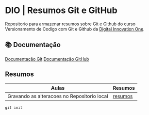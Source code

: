 # DIO | Resumos Git e GitHub

Repositorio para armazenar resumos sobre Git e Github do curso Versionamento de Codigo com Git e Github da [Digital Innovation One](https://www.dio.me/).

## 📚 Documentação
    
[Documentação Git](https://git-scm.com/doc)
[Documentação GitHub](https://docs.github.com/)

## Resumos

|Aulas | Resumos |
|-------|---------|
|Gravando as alteracoes no Repositorio local | [resumos]() |

```
git init
```